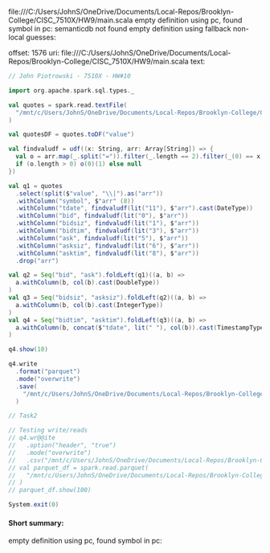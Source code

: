 file:///C:/Users/JohnS/OneDrive/Documents/Local-Repos/Brooklyn-College/CISC_7510X/HW9/main.scala
empty definition using pc, found symbol in pc: 
semanticdb not found
empty definition using fallback
non-local guesses:

offset: 1576
uri: file:///C:/Users/JohnS/OneDrive/Documents/Local-Repos/Brooklyn-College/CISC_7510X/HW9/main.scala
text:
```scala
// John Piotrowski - 7510X - HW#10

import org.apache.spark.sql.types._

val quotes = spark.read.textFile(
  "/mnt/c/Users/JohnS/OneDrive/Documents/Local-Repos/Brooklyn-College/CISC_7510X/HW9/quotes_UsConsolidated_UsListing_AU-Bz_2017-12-11_181000-182000.txt.gz"
)

val quotesDF = quotes.toDF("value")

val findvaludf = udf((x: String, arr: Array[String]) => {
  val o = arr.map(_.split("=")).filter(_.length == 2).filter(_(0) == x);
  if (o.length > 0) o(0)(1) else null
})

val q1 = quotes
  .select(split($"value", "\\|").as("arr"))
  .withColumn("symbol", $"arr" (8))
  .withColumn("tdate", findvaludf(lit("11"), $"arr").cast(DateType))
  .withColumn("bid", findvaludf(lit("0"), $"arr"))
  .withColumn("bidsiz", findvaludf(lit("1"), $"arr"))
  .withColumn("bidtim", findvaludf(lit("3"), $"arr"))
  .withColumn("ask", findvaludf(lit("5"), $"arr"))
  .withColumn("asksiz", findvaludf(lit("6"), $"arr"))
  .withColumn("asktim", findvaludf(lit("8"), $"arr"))
  .drop("arr")

val q2 = Seq("bid", "ask").foldLeft(q1)((a, b) =>
  a.withColumn(b, col(b).cast(DoubleType))
)
val q3 = Seq("bidsiz", "asksiz").foldLeft(q2)((a, b) =>
  a.withColumn(b, col(b).cast(IntegerType))
)
val q4 = Seq("bidtim", "asktim").foldLeft(q3)((a, b) =>
  a.withColumn(b, concat($"tdate", lit(" "), col(b)).cast(TimestampType))
)

q4.show(10)

q4.write
  .format("parquet")
  .mode("overwrite")
  .save(
    "/mnt/c/Users/JohnS/OneDrive/Documents/Local-Repos/Brooklyn-College/CISC_7510X/HW9/output_parquet"
  )

// Task2

// Testing write/reads
// q4.wr@@ite
//   .option("header", "true")
//   .mode("overwrite")
//   .csv("/mnt/c/Users/JohnS/OneDrive/Documents/Local-Repos/Brooklyn-College/CISC_7510X/HW9/output_csv")
// val parquet_df = spark.read.parquet(
//   "/mnt/c/Users/JohnS/OneDrive/Documents/Local-Repos/Brooklyn-College/CISC_7510X/HW9/output_parquet"
// )
// parquet_df.show(100)

System.exit(0)

```


#### Short summary: 

empty definition using pc, found symbol in pc: 